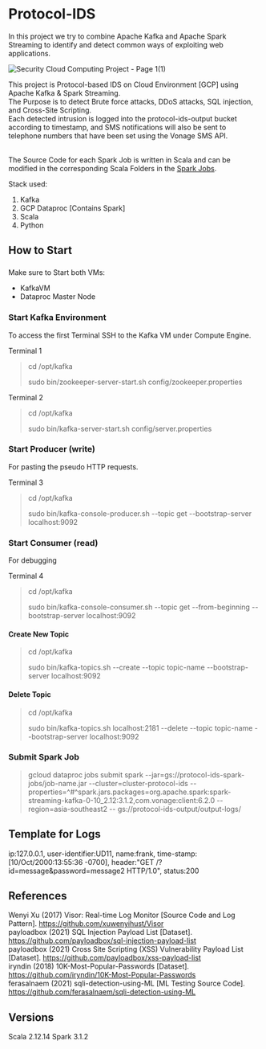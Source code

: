 # Protocol-IDS


In this project we try to combine Apache Kafka and Apache Spark Streaming to identify and detect common ways of exploiting web applications.

![Security   Cloud Computing Project - Page 1(1)](https://user-images.githubusercontent.com/79465272/177006366-77369e4d-0ac6-462e-84b5-f3d86de20ea0.jpeg)


This project is Protocol-based IDS on Cloud Environment [GCP] using Apache Kafka & Spark Streaming.</br>
The Purpose is to detect Brute force attacks, DDoS attacks, SQL injection, and Cross-Site Scripting.</br>
Each detected intrusion is logged into the protocol-ids-output bucket according to timestamp, and SMS notifications will also be sent to telephone numbers that have been set using the Vonage SMS API.</br>
</br>

The Source Code for each Spark Job is written in Scala and can be modified in the corresponding Scala Folders in the [Spark Jobs](https://github.com/conancom/Protocol-IDS/tree/main/Spark%20Jobs).


Stack used:

1) Kafka
2) GCP Dataproc [Contains Spark]
3) Scala 
4) Python


## How to Start


###

Make sure to Start both VMs:
- KafkaVM
- Dataproc Master Node


### Start Kafka Environment

To access the first Terminal SSH to the Kafka VM under Compute Engine.

Terminal 1 
> cd /opt/kafka
> 
> sudo bin/zookeeper-server-start.sh config/zookeeper.properties

Terminal 2
> cd /opt/kafka
> 
> sudo bin/kafka-server-start.sh config/server.properties

### Start Producer (write)

For pasting the pseudo HTTP requests.

Terminal 3
> cd /opt/kafka
> 
> sudo bin/kafka-console-producer.sh --topic get --bootstrap-server localhost:9092

### Start Consumer (read)  

For debugging

Terminal 4
> cd /opt/kafka
>
> sudo bin/kafka-console-consumer.sh --topic get --from-beginning --bootstrap-server localhost:9092


#### Create New Topic 
> cd /opt/kafka
> 
> sudo bin/kafka-topics.sh --create --topic topic-name --bootstrap-server localhost:9092

#### Delete Topic
> cd /opt/kafka
> 
> sudo bin/kafka-topics.sh localhost:2181 --delete --topic topic-name --bootstrap-server localhost:9092


### Submit Spark Job

> gcloud dataproc jobs submit spark --jar=gs://protocol-ids-spark-jobs/job-name.jar --cluster=cluster-protocol-ids --properties=^#^spark.jars.packages=org.apache.spark:spark-streaming-kafka-0-10_2.12:3.1.2,com.vonage:client:6.2.0 --region=asia-southeast2 -- gs://protocol-ids-output/output-logs/



## Template for Logs

ip:127.0.0.1, user-identifier:UD11,  name:frank, time-stamp:[10/Oct/2000:13:55:36 -0700],  header:"GET /?id=message&password=message2 HTTP/1.0", status:200 

## References </br>
Wenyi Xu (2017) Visor: Real-time Log Monitor [Source Code and Log Pattern]. https://github.com/xuwenyihust/Visor</br>
payloadbox (2021) SQL Injection Payload List [Dataset]. https://github.com/payloadbox/sql-injection-payload-list</br>
payloadbox (2021) Cross Site Scripting  (XSS) Vulnerability Payload List [Dataset]. https://github.com/payloadbox/xss-payload-list</br>
iryndin (2018) 10K-Most-Popular-Passwords [Dataset]. https://github.com/iryndin/10K-Most-Popular-Passwords</br>
ferasalnaem (2021) sqli-detection-using-ML [ML Testing Source Code]. https://github.com/ferasalnaem/sqli-detection-using-ML


## Versions

  Scala 2.12.14
  Spark 3.1.2
